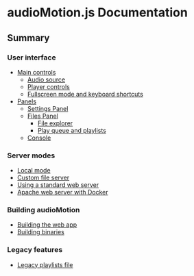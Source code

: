 audioMotion.js Documentation
============================

## Summary

### User interface

- [Main controls](user-interface.md)
  - [Audio source](user-interface.md#audio-source)
  - [Player controls](user-interface.md#player-controls)
  - [Fullscreen mode and keyboard shortcuts](user-interface.md#fullscreen-mode-and-keyboard-shortcuts)
- [Panels](user-interface.md#user-interface-panels)
  - [Settings Panel](user-interface.md#settings-panel)
  - [Files Panel](user-interface.md#files-panel)
    - [File explorer](user-interface.md#file-explorer)
    - [Play queue and playlists](user-interface.md#play-queue-and-playlists)
  - [Console](user-interface.md#console)

### Server modes

- [Local mode](server.md)
- [Custom file server](server.md#custom-file-server)
- [Using a standard web server](server.md#using-a-standard-web-server)
- [Apache web server with Docker](server.md#apache-web-server-with-docker)

### Building audioMotion

- [Building the web app](building.md#building-the-web-app)
- [Building binaries](building.md#building-binaries)

### Legacy features

- [Legacy playlists file](legacy.md)
